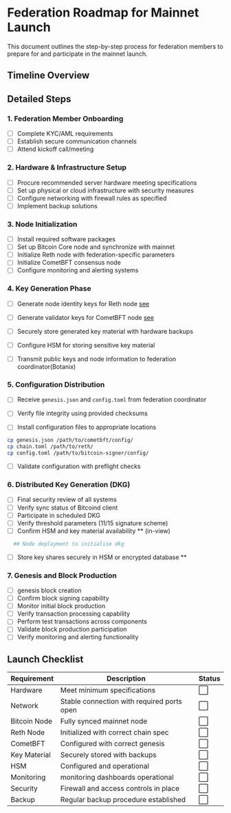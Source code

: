 # Federation Roadmap for Mainnet Launch

This document outlines the step-by-step process for federation members to prepare for and participate in the mainnet launch.

## Timeline Overview

## Detailed Steps

### 1. Federation Member Onboarding

- [ ] Complete KYC/AML requirements
- [ ] Establish secure communication channels
- [ ] Attend kickoff call/meeting

### 2. Hardware & Infrastructure Setup

- [ ] Procure recommended server hardware meeting specifications
- [ ] Set up physical or cloud infrastructure with security measures
- [ ] Configure networking with firewall rules as specified
- [ ] Implement backup solutions

### 3. Node Initialization

- [ ] Install required software packages
- [ ] Set up Bitcoin Core node and synchronize with mainnet
- [ ] Initialize Reth node with federation-specific parameters
- [ ] Initialize CometBFT consensus node
- [ ] Configure monitoring and alerting systems

### 4. Key Generation Phase

- [ ] Generate node identity keys for Reth node [see](https://github.com/botanix-labs/init-keys)

- [ ] Generate validator keys for CometBFT node [see](https://github.com/botanix-labs/documentation/blob/main/federation.md)

- [ ] Securely store generated key material with hardware backups
- [ ] Configure HSM for storing sensitive key material
- [ ] Transmit public keys and node information to federation coordinator(Botanix)

### 5. Configuration Distribution

- [ ] Receive `genesis.json` and `config.toml` from federation coordinator
- [ ] Verify file integrity using provided checksums

- [ ] Install configuration files to appropriate locations

```bash
cp genesis.json /path/to/cometbft/config/
cp chain.toml /path/to/reth/
cp config.toml /path/to/bitcoin-signer/config/
```

- [ ] Validate configuration with preflight checks

### 6. Distributed Key Generation (DKG)

- [ ] Final security review of all systems
- [ ] Verify sync status of Bitcoind client
- [ ] Participate in scheduled DKG
- [ ] Verify threshold parameters (11/15 signature scheme)
- [ ] Confirm HSM and key material availability ** (in-view)

```bash
  ## Node deployment to initialise dkg
```

- [ ] Store key shares securely in HSM or encrypted database **

### 7. Genesis and Block Production

- [ ] genesis block creation
- [ ] Confirm block signing capability
- [ ] Monitor initial block production
- [ ] Verify transaction processing capability
- [ ] Perform test transactions across components
- [ ] Validate block production participation
- [ ] Verify monitoring and alerting functionality

## Launch Checklist

| Requirement | Description | Status |
|-------------|-------------|--------|
| Hardware | Meet minimum specifications | ⬜ |
| Network | Stable connection with required ports open | ⬜ |
| Bitcoin Node | Fully synced mainnet node | ⬜ |
| Reth Node | Initialized with correct chain spec | ⬜ |
| CometBFT | Configured with correct genesis | ⬜ |
| Key Material | Securely stored with backups | ⬜ |
| HSM | Configured and operational | ⬜ |
| Monitoring | monitoring dashboards operational | ⬜ |
| Security | Firewall and access controls in place | ⬜ |
| Backup | Regular backup procedure established | ⬜ |
